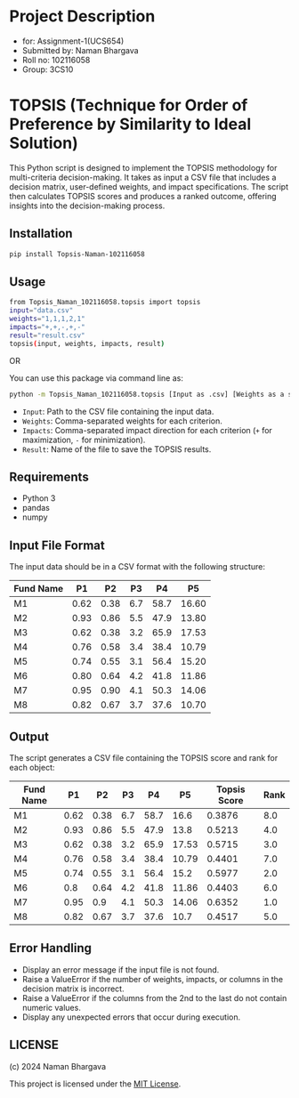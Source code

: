 # Project Description
- for: Assignment-1(UCS654)
- Submitted by: Naman Bhargava
- Roll no: 102116058
- Group: 3CS10

# TOPSIS (Technique for Order of Preference by Similarity to Ideal Solution)

This Python script is designed to implement the TOPSIS methodology for multi-criteria decision-making. It takes as input a CSV file that includes a decision matrix, user-defined weights, and impact specifications. The script then calculates TOPSIS scores and produces a ranked outcome, offering insights into the decision-making process.

## Installation
```bash
pip install Topsis-Naman-102116058
```

## Usage

```bash
from Topsis_Naman_102116058.topsis import topsis 
input="data.csv"
weights="1,1,1,2,1"
impacts="+,+,-,+,-"
result="result.csv" 
topsis(input, weights, impacts, result)
```

OR 

You can use this package via command line as:
```bash
python -m Topsis_Naman_102116058.topsis [Input as .csv] [Weights as a string] [Impacts as a string] [Result as .csv]
```

- `Input`: Path to the CSV file containing the input data.
- `Weights`: Comma-separated weights for each criterion.
- `Impacts`: Comma-separated impact direction for each criterion (`+` for maximization, `-` for minimization).
- `Result`: Name of the file to save the TOPSIS results.

## Requirements

- Python 3
- pandas
- numpy

## Input File Format
The input data should be in a CSV format with the following structure:

 | Fund Name |   P1  |   P2  |  P3  |   P4  |   P5   |
|-----------|-------|-------|------|-------|--------|
|    M1     |  0.62 |  0.38 |  6.7 |  58.7 |  16.60 |
|    M2     |  0.93 |  0.86 |  5.5 |  47.9 |  13.80 |
|    M3     |  0.62 |  0.38 |  3.2 |  65.9 |  17.53 |
|    M4     |  0.76 |  0.58 |  3.4 |  38.4 |  10.79 |
|    M5     |  0.74 |  0.55 |  3.1 |  56.4 |  15.20 |
|    M6     |  0.80 |  0.64 |  4.2 |  41.8 |  11.86 |
|    M7     |  0.95 |  0.90 |  4.1 |  50.3 |  14.06 |
|    M8     |  0.82 |  0.67 |  3.7 |  37.6 |  10.70 |


## Output

The script generates a CSV file containing the TOPSIS score and rank for each object:

| Fund Name |   P1  |   P2  |  P3  |   P4  |   P5   | Topsis Score | Rank |
|-----------|-------|-------|------|-------|--------|--------------|------|
|    M1     |  0.62 |  0.38 |  6.7 |  58.7 |  16.6  |   0.3876     |  8.0 |
|    M2     |  0.93 |  0.86 |  5.5 |  47.9 |  13.8  |   0.5213     |  4.0 |
|    M3     |  0.62 |  0.38 |  3.2 |  65.9 |  17.53 |   0.5715     |  3.0 |
|    M4     |  0.76 |  0.58 |  3.4 |  38.4 |  10.79 |   0.4401     |  7.0 |
|    M5     |  0.74 |  0.55 |  3.1 |  56.4 |  15.2  |   0.5977     |  2.0 |
|    M6     |  0.8  |  0.64 |  4.2 |  41.8 |  11.86 |   0.4403     |  6.0 |
|    M7     |  0.95 |  0.9  |  4.1 |  50.3 |  14.06 |   0.6352     |  1.0 |
|    M8     |  0.82 |  0.67 |  3.7 |  37.6 |  10.7  |   0.4517     |  5.0 |




## Error Handling

- Display an error message if the input file is not found.
- Raise a ValueError if the number of weights, impacts, or columns in the decision matrix is incorrect.
- Raise a ValueError if the columns from the 2nd to the last do not contain numeric values.
- Display any unexpected errors that occur during execution.

## LICENSE

(c) 2024 Naman Bhargava

This project is licensed under the [MIT License](LICENSE).
